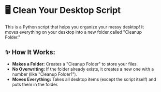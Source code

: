 # 🖥️ Clean Your Desktop Script  

This is a Python script that helps you organize your messy desktop! It moves everything on your desktop into a new folder called "Cleanup Folder."  

## ✨ How It Works:  
- **Makes a Folder:** Creates a "Cleanup Folder" to store your files.  
- **No Overwriting:** If the folder already exists, it creates a new one with a number (like "Cleanup Folder1").  
- **Moves Everything:** Takes all desktop items (except the script itself) and puts them in the folder.  

